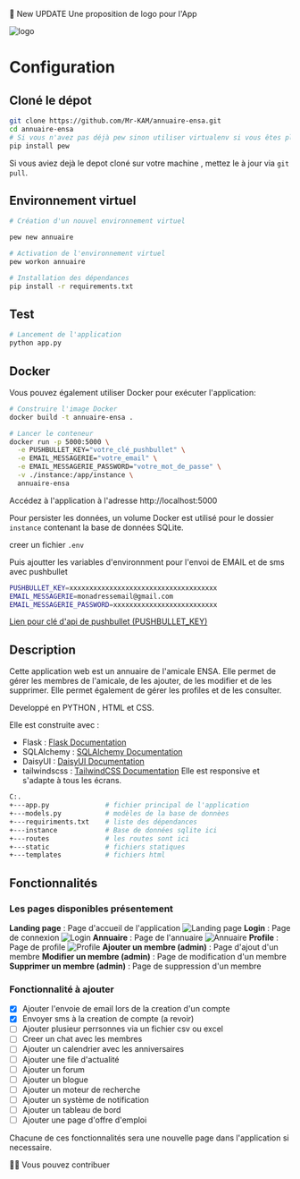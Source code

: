 
🥳 New UPDATE
Une proposition de logo pour l'App

![logo](./static/assets/images/logo2.png)
# Configuration

## Cloné le dépot

```bash
git clone https://github.com/Mr-KAM/annuaire-ensa.git
cd annuaire-ensa
# Si vous n'avez pas déjà pew sinon utiliser virtualenv si vous êtes pls à la aise avec.
pip install pew
```

Si vous aviez dejà le depot cloné sur votre machine , mettez le à jour via `git pull`.

## Environnement virtuel

```bash
# Création d'un nouvel environnement virtuel

pew new annuaire

# Activation de l'environnement virtuel
pew workon annuaire

# Installation des dépendances
pip install -r requirements.txt
```

## Test

```bash
# Lancement de l'application
python app.py
```

## Docker

Vous pouvez également utiliser Docker pour exécuter l'application:

```bash
# Construire l'image Docker
docker build -t annuaire-ensa .

# Lancer le conteneur
docker run -p 5000:5000 \
  -e PUSHBULLET_KEY="votre_clé_pushbullet" \
  -e EMAIL_MESSAGERIE="votre_email" \
  -e EMAIL_MESSAGERIE_PASSWORD="votre_mot_de_passe" \
  -v ./instance:/app/instance \
  annuaire-ensa
```

Accédez à l'application à l'adresse http://localhost:5000

Pour persister les données, un volume Docker est utilisé pour le dossier `instance` contenant la base de données SQLite.

creer un fichier
`.env`

Puis ajoutter les variables d'environnment pour l'envoi de EMAIL et de sms avec pushbullet


```bash
PUSHBULLET_KEY=xxxxxxxxxxxxxxxxxxxxxxxxxxxxxxxxxxxxx
EMAIL_MESSAGERIE=monadressemail@gmail.com
EMAIL_MESSAGERIE_PASSWORD=xxxxxxxxxxxxxxxxxxxxxxxxxx
```

[Lien pour clé d'api de pushbullet (PUSHBULLET_KEY)](https://www.pushbullet.com/#settings/account)
## Description

Cette application web est un annuaire de l'amicale ENSA. Elle permet de gérer les membres de l'amicale, de les ajouter, de les modifier et de les supprimer. Elle permet également de gérer les profiles et de les consulter.

Developpé en PYTHON , HTML et CSS.

Elle est construite avec :

- Flask : [Flask Documentation](https://flask.palletsprojects.com/en/stable/)
- SQLAlchemy : [SQLAlchemy Documentation](https://docs.sqlalchemy.org/en/20/intro.html#installation)
- DaisyUI : [DaisyUI Documentation](https://daisyui.com/docs/v5/)
- tailwindscss : [TailwindCSS Documentation](https://tailwindcss.com/docs/installation)
Elle est responsive et s'adapte à tous les écrans.


```bash
C:.
+---app.py              # fichier principal de l'application
+---models.py           # modèles de la base de donnèes
+---requiriments.txt    # liste des dépendances
+---instance            # Base de données sqlite ici
+---routes              # les routes sont ici
+---static              # fichiers statiques
+---templates           # fichiers html

```

## Fonctionnalités

### Les pages disponibles présentement
**Landing page** : Page d'accueil de l'application
![Landing page](./static/assets/images/screenshot/landing.png)
**Login** : Page de connexion
![Login](./static/assets/images/screenshot/login.png)
**Annuaire** : Page de l'annuaire
![Annuaire](./static/assets/images/screenshot/annuaire.png)
**Profile** : Page de profile
![Profile](./static/assets/images/screenshot/profile.png)
**Ajouter un membre (admin)** : Page d'ajout d'un membre
**Modifier un membre (admin)** : Page de modification d'un membre
**Supprimer un membre (admin)** : Page de suppression d'un membre

### Fonctionnalité à ajouter

- [x] Ajouter l'envoie de email lors de la creation d'un compte
- [x] Envoyer sms à la creation de compte (a revoir)
- [ ] Ajouter plusieur perrsonnes via un fichier csv ou excel
- [ ] Creer un chat avec les membres
- [ ] Ajouter un calendrier avec les anniversaires
- [ ] Ajouter une file d'actualité
- [ ] Ajouter un forum
- [ ] Ajouter un blogue
- [ ] Ajouter un moteur de recherche
- [ ] Ajouter un système de notification
- [ ] Ajouter un tableau de bord
- [ ] Ajouter une page d'offre d'emploi

Chacune de ces fonctionnalités sera une nouvelle page dans l'application si necessaire.

🙎🏿 Vous pouvez contribuer
